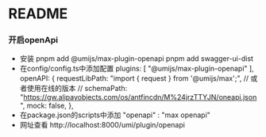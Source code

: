 # README


### 开启openApi
- 安装
pnpm add @umijs/max-plugin-openapi 
pnpm add swagger-ui-dist
- 在config/config.ts中添加配置
plugins: [
    "@umijs/max-plugin-openapi"
],
openAPI: {
    requestLibPath: "import { request } from '@umijs/max';",
    // 或者使用在线的版本
    // schemaPath: "https://gw.alipayobjects.com/os/antfincdn/M%24jrzTTYJN/oneapi.json",
    mock: false,
},
- 在package.json的scripts中添加
"openapi" : "max openapi"
- 网址查看
http://localhost:8000/umi/plugin/openapi